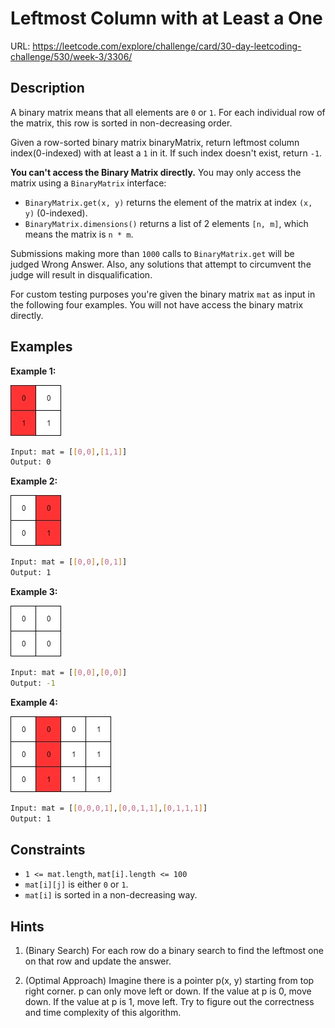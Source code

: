 # Leftmost Column with at Least a One

URL: https://leetcode.com/explore/challenge/card/30-day-leetcoding-challenge/530/week-3/3306/

## Description

A binary matrix means that all elements are `0` or `1`. For each individual row of the matrix, this row is sorted in non-decreasing order.

Given a row-sorted binary matrix binaryMatrix, return leftmost column index(0-indexed) with at least a `1` in it. If such index doesn't exist, return `-1`.

**You can't access the Binary Matrix directly.** You may only access the matrix using a `BinaryMatrix` interface:

- `BinaryMatrix.get(x, y)` returns the element of the matrix at index `(x, y)` (0-indexed).
- `BinaryMatrix.dimensions()` returns a list of 2 elements `[n, m]`, which means the matrix is `n * m`.

Submissions making more than `1000` calls to `BinaryMatrix.get` will be judged Wrong Answer. Also, any solutions that attempt to circumvent the judge will result in disqualification.

For custom testing purposes you're given the binary matrix `mat` as input in the following four examples. You will not have access the binary matrix directly.

## Examples

**Example 1:**

![example01](./example01.jpg)

```sh
Input: mat = [[0,0],[1,1]]
Output: 0
```

**Example 2:**

![example02](./example02.jpg)

```sh
Input: mat = [[0,0],[0,1]]
Output: 1
```

**Example 3:**

![example03](./example03.jpg)

```sh
Input: mat = [[0,0],[0,0]]
Output: -1
```

**Example 4:**

![example04](./example04.jpg)

```sh
Input: mat = [[0,0,0,1],[0,0,1,1],[0,1,1,1]]
Output: 1
```

## Constraints

- `1 <= mat.length`, `mat[i].length <= 100`
- `mat[i][j]` is either `0` or `1`.
- `mat[i]` is sorted in a non-decreasing way.

## Hints

1. (Binary Search) For each row do a binary search to find the leftmost one on that row and update the answer.

2. (Optimal Approach) Imagine there is a pointer p(x, y) starting from top right corner. p can only move left or down. If the value at p is 0, move down. If the value at p is 1, move left. Try to figure out the correctness and time complexity of this algorithm.
